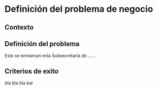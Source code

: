 # Definición del problema de negocio

## Contexto

## Definición del problema
Esto se enmarcan enla Subsecretaría de ......

## Criterios de exito

bla bla bla bal
